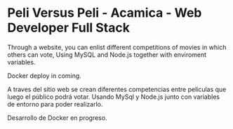 # Peli Versus Peli  - Acamica - Web Developer Full Stack
Through a website, you can enlist different competitions of movies in which others can vote, Using MySQL and Node.js together with enviroment variables.

Docker deploy in coming.

A traves del sitio web se crean diferentes competencias entre peliculas que luego el público podrá votar. Usando MySql y Node.js junto con variables de entorno para poder realizarlo.

Desarrollo de Docker en progreso.
